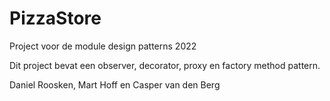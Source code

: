 # PizzaStore
Project voor de module design patterns 2022

Dit project bevat een observer, decorator, proxy en factory method pattern.

Daniel Roosken, Mart Hoff en Casper van den Berg
